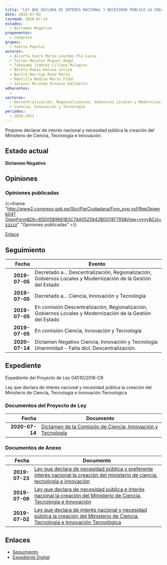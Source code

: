 ```yaml
---
title: "LEY QUE DECLARA DE INTERÉS NACIONAL Y NECESIDAD PÚBLICA LA CREACIÓN DEL MINISTERIO DE CIENCIA, TECNOLOGÍA E INNOVACIÓN TECNOLÓGICA"
date: 2019-07-02
lastmod: 2020-07-14
estados: 
  - Dictamen Negativo
proponentes: 
  - Congreso
grupos: 
  - Fuerza Popular
autores: 
  - Alcorta Suero María Lourdes Pía Luisa
  - Torres Morales Miguel Ángel
  - Takayama Jiménez Liliana Milagros
  - Beteta Rubín Karina Juliza
  - Bartra Barriga Rosa María
  - Mantilla Medina Mario Fidel
  - Salazar Miranda Octavio Edilberto
adherentes: 
  - 
sectores: 
  - Descentralización, Regionalización, Gobiernos Locales y Modernización de la Gestión del Estado
  - Ciencia, Innovación y Tecnología
periodos: 
  - 2016-2021
---
```


Propone declarar de interés nacional y necesidad pública la creación del Ministerio de Ciencia, Tecnología e Innovación.


## Estado actual

**Dictamen Negativo**

## Opiniones

### Opiniones publicadas

{{<iframe "http://www2.congreso.gob.pe/Sicr/ParCiudadana/Foro_pvp.nsf/RepOpiweb04?OpenForm&Db=85D05B9661B3C74A0525842B0074F795&View=yyyy&Col=zzzzz" "Opiniones publicadas" >}}

[Enlace](http://www2.congreso.gob.pe/Sicr/ParCiudadana/Foro_pvp.nsf/RepOpiweb04?OpenForm&Db=85D05B9661B3C74A0525842B0074F795&View=yyyy&Col=zzzzz)

## Seguimiento

| Fecha | Evento |
|------:|--------|
| **2019-07-05** | Decretado a... Descentralización, Regionalización, Gobiernos Locales y Modernización de la Gestión del Estado|
| **2019-07-05** | Decretado a... Ciencia, Innovación y Tecnología|
| **2019-07-05** | En comisión Descentralización, Regionalización, Gobiernos Locales y Modernización de la Gestión del Estado|
| **2019-07-05** | En comisión Ciencia, Innovación y Tecnología|
| **2020-07-14** | Dictamen Negativo Ciencia, Innovación y Tecnología Unanimidad - Falta dict. Descentralización.|


## Expediente

Expediente del Proyecto de Ley 04510/2018-CR

Ley que declara de interés nacional y necesidad pública la creación del Ministerio de Ciencia, Tecnología e Innovación Tecnológica


### Documentos del Proyecto de Ley

| Fecha | Documento |
|------:|--------|
| **2020-07-14** | [Dictamen de la Comisión de Ciencia, Innovación y Tecnología](http://www.leyes.congreso.gob.pe/Documentos/2016_2021/Dictamenes/Proyectos_de_Ley/04510DC02MAY20200714.pdf) |

### Documentos de Anexo

| Fecha | Documento |
|------:|--------|
| **2019-07-23** | [Ley que declara de necesidad pública y preferente interés nacional la creación del ministerio de ciencia, tecnología e innovación](http://www.leyes.congreso.gob.pe/Documentos/2016_2021/Proyectos_de_Ley_y_de_Resoluciones_Legislativas/PL0460320190723.pdf) |
| **2019-07-09** | [Ley que declara de necesidad pública e interés nacional la creación del Ministerio de Ciencia, Tecnología e Innovación](http://www.leyes.congreso.gob.pe/Documentos/2016_2021/Proyectos_de_Ley_y_de_Resoluciones_Legislativas/PL0453920190709..pdf) |
| **2019-07-02** | [Ley que declara de interés nacional y necesidad pública la creación del Ministerio de Ciencia, Tecnología e Innovación Tecnológica](http://www.leyes.congreso.gob.pe/Documentos/2016_2021/Proyectos_de_Ley_y_de_Resoluciones_Legislativas/PL0451020190702.pdf) |

## Enlaces 

- [Seguimiento](http://www2.congreso.gob.pe/Sicr/TraDocEstProc/CLProLey2016.nsf/f7fff46988ca05b1052578e100829cc7/ada73fb8cc0c4bb20525842b007ed7c1?OpenDocument)
- [Expediente Digital](http://www2.congreso.gob.pe/Sicr/TraDocEstProc/CLProLey2016.nsf/f7fff46988ca05b1052578e100829cc7/ada73fb8cc0c4bb20525842b007ed7c1?OpenDocument&Click=05257FB7005EB655.eb71d0cf91d8294e05256cdf006b5706/$Body/0.1C6C)
